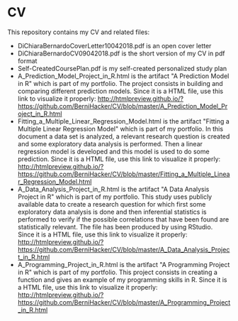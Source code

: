 # CV
This repository contains my CV and related files:

- DiChiaraBernardoCoverLetter10042018.pdf is an open cover letter
- DiChiaraBernardoCV09042018.pdf is the short version of my CV in pdf format
- Self-CreatedCoursePlan.pdf is my self-created personalized study plan
- A_Prediction_Model_Project_in_R.html is the artifact "A Prediction Model in R" which is part of my portfolio. The project consists in building and comparing different prediction models. Since it is a HTML file, use this link to visualize it properly:  http://htmlpreview.github.io/?https://github.com/BerniHacker/CV/blob/master/A_Prediction_Model_Project_in_R.html
- Fitting_a_Multiple_Linear_Regression_Model.html is the artifact "Fitting a Multiple Linear Regression Model" which is part of my portfolio. In this document a data set is analyzed, a relevant research question is created and some exploratory data analysis is performed. Then a linear regression model is developed and this model is used to do some prediction. Since it is a HTML file, use this link to visualize it properly:  http://htmlpreview.github.io/?https://github.com/BerniHacker/CV/blob/master/Fitting_a_Multiple_Linear_Regression_Model.html
- A_Data_Analysis_Project_in_R.html is the artifact "A Data Analysis Project in R" which is part of my portfolio. This study uses publicly available data to create a research question for which first some exploratory data analysis is done and then inferential statistics is performed to verify if the possible correlations that have been found are statistically relevant. The file has been produced by using RStudio. Since it is a HTML file, use this link to visualize it properly:  http://htmlpreview.github.io/?https://github.com/BerniHacker/CV/blob/master/A_Data_Analysis_Project_in_R.html
- A_Programming_Project_in_R.html is the artifact "A Programming Project in R" which is part of my portfolio. This project consists in creating a function and gives an example of my programming skills in R. Since it is a HTML file, use this link to visualize it properly:  http://htmlpreview.github.io/?https://github.com/BerniHacker/CV/blob/master/A_Programming_Project_in_R.html
